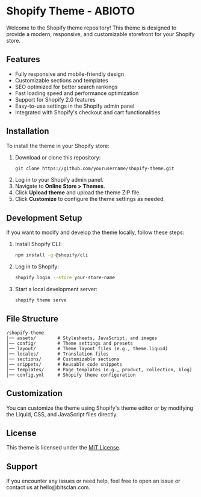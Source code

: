 # Shopify Theme - ABIOTO

Welcome to the Shopify theme repository! This theme is designed to provide a modern, responsive, and customizable storefront for your Shopify store.

## Features

- Fully responsive and mobile-friendly design
- Customizable sections and templates
- SEO optimized for better search rankings
- Fast loading speed and performance optimization
- Support for Shopify 2.0 features
- Easy-to-use settings in the Shopify admin panel
- Integrated with Shopify's checkout and cart functionalities

## Installation

To install the theme in your Shopify store:

1. Download or clone this repository:
   ```bash
   git clone https://github.com/yourusername/shopify-theme.git
   ```
2. Log in to your Shopify admin panel.
3. Navigate to **Online Store > Themes**.
4. Click **Upload theme** and upload the theme ZIP file.
5. Click **Customize** to configure the theme settings as needed.

## Development Setup

If you want to modify and develop the theme locally, follow these steps:

1. Install Shopify CLI:
   ```bash
   npm install -g @shopify/cli
   ```
2. Log in to Shopify:
   ```bash
   shopify login --store your-store-name
   ```
3. Start a local development server:
   ```bash
   shopify theme serve
   ```

## File Structure

```
/shopify-theme
│── assets/        # Stylesheets, JavaScript, and images
│── config/        # Theme settings and presets
│── layout/        # Theme layout files (e.g., theme.liquid)
│── locales/       # Translation files
│── sections/      # Customizable sections
│── snippets/      # Reusable code snippets
│── templates/     # Page templates (e.g., product, collection, blog)
│── config.yml     # Shopify theme configuration
```

## Customization

You can customize the theme using Shopify's theme editor or by modifying the Liquid, CSS, and JavaScript files directly.

## License

This theme is licensed under the [MIT License](LICENSE).

## Support

If you encounter any issues or need help, feel free to open an issue or contact us at hello\@bitsclan.com.


